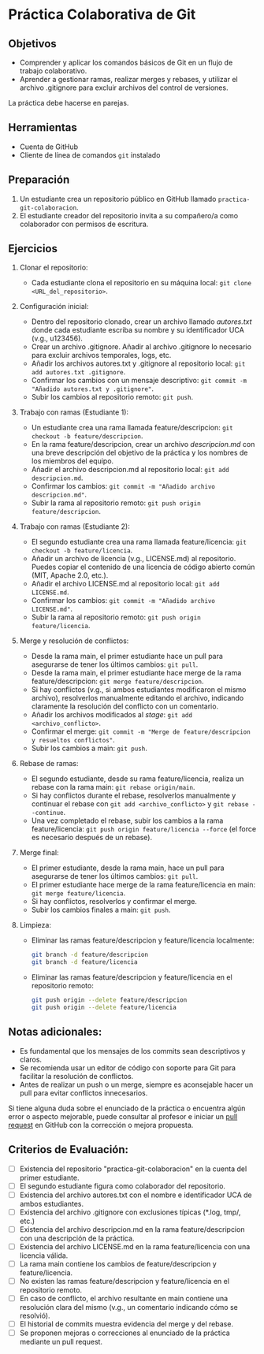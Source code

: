 # Práctica Colaborativa de Git

## Objetivos

- Comprender y aplicar los comandos básicos de Git en un flujo de trabajo colaborativo.
- Aprender a gestionar ramas, realizar merges y rebases, y utilizar el archivo .gitignore para excluir archivos del control de versiones.

La práctica debe hacerse en parejas.

## Herramientas

- Cuenta de GitHub
- Cliente de línea de comandos `git` instalado

## Preparación

1. Un estudiante crea un repositorio público en GitHub llamado `practica-git-colaboracion`.
2. El estudiante creador del repositorio invita a su compañero/a como colaborador con permisos de escritura.

## Ejercicios

1. Clonar el repositorio:

   - Cada estudiante clona el repositorio en su máquina local: `git clone <URL_del_repositorio>`.

2. Configuración inicial:

   - Dentro del repositorio clonado, crear un archivo llamado _autores.txt_ donde cada estudiante escriba su nombre y su identificador UCA (v.g., u123456).
   - Crear un archivo .gitignore. Añadir al archivo .gitignore lo necesario para excluir archivos temporales, logs, etc.
   - Añadir los archivos autores.txt y .gitignore al repositorio local: `git add autores.txt .gitignore`.
   - Confirmar los cambios con un mensaje descriptivo: `git commit -m "Añadido autores.txt y .gitignore"`.
   - Subir los cambios al repositorio remoto: `git push`.

3. Trabajo con ramas (Estudiante 1):

   - Un estudiante crea una rama llamada feature/descripcion: `git checkout -b feature/descripcion`.
   - En la rama feature/descripcion, crear un archivo _descripcion.md_ con una breve descripción del objetivo de la práctica y los nombres de los miembros del equipo.
   - Añadir el archivo descripcion.md al repositorio local: `git add descripcion.md`.
   - Confirmar los cambios: `git commit -m "Añadido archivo descripcion.md"`.
   - Subir la rama al repositorio remoto: `git push origin feature/descripcion`.

4. Trabajo con ramas (Estudiante 2):

   - El segundo estudiante crea una rama llamada feature/licencia: `git checkout -b feature/licencia`.
   - Añadir un archivo de licencia (v.g., LICENSE.md) al repositorio. Puedes copiar el contenido de una licencia de código abierto común (MIT, Apache 2.0, etc.).
   - Añadir el archivo LICENSE.md al repositorio local: `git add LICENSE.md`.
   - Confirmar los cambios: `git commit -m "Añadido archivo LICENSE.md"`.
   - Subir la rama al repositorio remoto: `git push origin feature/licencia`.

5. Merge y resolución de conflictos:

   - Desde la rama main, el primer estudiante hace un pull para asegurarse de tener los últimos cambios: `git pull`.
   - Desde la rama main, el primer estudiante hace merge de la rama feature/descripcion: `git merge feature/descripcion`.
   - Si hay conflictos (v.g., si ambos estudiantes modificaron el mismo archivo), resolverlos manualmente editando el archivo, indicando claramente la resolución del conflicto con un comentario.
   - Añadir los archivos modificados al _stage_: `git add <archivo_conflicto>`.
   - Confirmar el merge: `git commit -m "Merge de feature/descripcion y resueltos conflictos"`.
   - Subir los cambios a main: `git push`.

6. Rebase de ramas:

   - El segundo estudiante, desde su rama feature/licencia, realiza un rebase con la rama main: `git rebase origin/main`.
   - Si hay conflictos durante el rebase, resolverlos manualmente y continuar el rebase con `git add <archivo_conflicto>` y `git rebase --continue`.
   - Una vez completado el rebase, subir los cambios a la rama feature/licencia: `git push origin feature/licencia --force` (el force es necesario después de un rebase).

7. Merge final:

   - El primer estudiante, desde la rama main, hace un pull para asegurarse de tener los últimos cambios: `git pull`.
   - El primer estudiante hace merge de la rama feature/licencia en main: `git merge feature/licencia`.
   - Si hay conflictos, resolverlos y confirmar el merge.
   - Subir los cambios finales a main: `git push`.

8. Limpieza:

   - Eliminar las ramas feature/descripcion y feature/licencia localmente:
  
        ```bash
        git branch -d feature/descripcion
        git branch -d feature/licencia
        ```

   - Eliminar las ramas feature/descripcion y feature/licencia en el repositorio remoto:

        ```bash
        git push origin --delete feature/descripcion
        git push origin --delete feature/licencia
        ```

## Notas adicionales:

- Es fundamental que los mensajes de los commits sean descriptivos y claros.
- Se recomienda usar un editor de código con soporte para Git para facilitar la resolución de conflictos.
- Antes de realizar un push o un merge, siempre es aconsejable hacer un pull para evitar conflictos innecesarios.

Si tiene alguna duda sobre el enunciado de la práctica o encuentra algún error o aspecto mejorable, puede consultar al profesor e iniciar un [pull request](https://docs.github.com/es/pull-requests/collaborating-with-pull-requests/proposing-changes-to-your-work-with-pull-requests/about-pull-requests) en GitHub con la corrección o mejora propuesta.

## Criterios de Evaluación:

- [ ] Existencia del repositorio "practica-git-colaboracion" en la cuenta del primer estudiante.
- [ ] El segundo estudiante figura como colaborador del repositorio.
- [ ] Existencia del archivo autores.txt con el nombre e identificador UCA de ambos estudiantes.
- [ ] Existencia del archivo .gitignore con exclusiones típicas (*.log, tmp/, etc.)
- [ ] Existencia del archivo descripcion.md en la rama feature/descripcion con una descripción de la práctica.
- [ ] Existencia del archivo LICENSE.md en la rama feature/licencia con una licencia válida.
- [ ] La rama main contiene los cambios de feature/descripcion y feature/licencia.
- [ ] No existen las ramas feature/descripcion y feature/licencia en el repositorio remoto.
- [ ] En caso de conflicto, el archivo resultante en main contiene una resolución clara del mismo (v.g., un comentario indicando cómo se resolvió).
- [ ] El historial de commits muestra evidencia del merge y del rebase.
- [ ] Se proponen mejoras o correcciones al enunciado de la práctica mediante un pull request.
